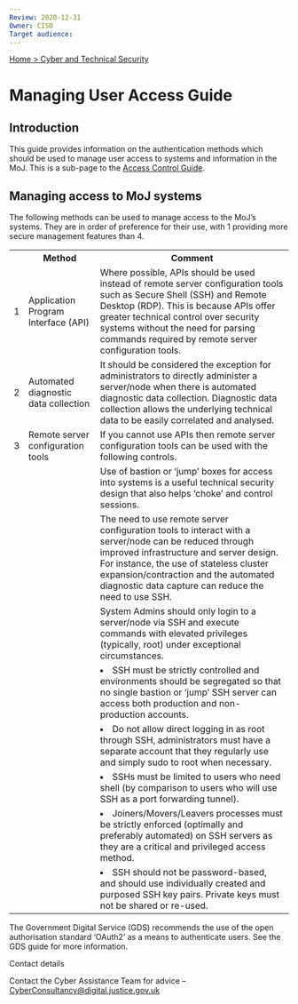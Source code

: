 ```yaml
---
Review: 2020-12-31
Owner: CISO
Target audience:
---
```


[Home > Cyber and Technical Security](home-security-policies-guides.md)

# Managing User Access Guide

## Introduction

This guide provides information on the authentication methods which should be used to manage user access to systems and information in the MoJ. This is a sub-page to the [Access Control Guide](access-control-guide.md).

## Managing access to MoJ systems

The following methods can be used to manage access to the MoJ’s systems. They are in order of preference for their use, with 1 providing more secure management features than 4.

<table>
<tr>
<th></th>
<th>Method</th>
<th>Comment</th>
</tr>
<tr>
<td>1</td>
<td>Application Program Interface (API)</td>
<td>Where possible, APIs should be used instead of remote server configuration tools such as Secure Shell (SSH) and Remote Desktop  (RDP). This is because APIs offer greater technical control over security systems without the need for parsing commands required by remote server configuration tools.</td></tr>
<tr><td>2</td>
<td>Automated diagnostic data collection</td>
<td> It should be considered the exception for administrators to directly administer a server/node when there is automated diagnostic data collection. Diagnostic data collection allows the underlying technical data to be easily correlated and analysed.</td></tr>
<tr><td>3</td>
<td>Remote server configuration tools</td>
<td>If you cannot use APIs then remote server configuration tools can be used with the following controls.</td></tr>
<tr><td></td>
<td></td>
<td>Use of bastion or ‘jump’ boxes for access into systems is a useful technical security design that also helps ‘choke’ and control sessions.</td></tr>
<tr><td></td>
<td></td>
<td>The need to use remote server configuration tools to interact with a server/node can be reduced through improved infrastructure and server design. For instance, the use of stateless cluster expansion/contraction and the automated diagnostic data capture can reduce the need to use SSH.</td></tr>
<tr><td></td>
<td></td>
<td>System Admins should only login to a server/node via SSH and execute commands with elevated privileges (typically, root) under exceptional circumstances.</td></tr>
<tr><td></td>
<td></td>
<td><li>SSH must be strictly controlled and environments should be segregated so that no single bastion or ‘jump’ SSH server can access both production and non-production accounts.</li></tr>
<tr><td></td>
<td></td>
<td><li>Do not allow direct logging in as root through SSH, administrators must have a separate account that they regularly use and simply sudo to root when necessary.</li></tr>
<tr><td></td>
<td></td>
<td><li>SSHs must be limited to users who need shell (by comparison to users who will use SSH as a port forwarding tunnel).</li></tr>
<tr><td></td>
<td></td>
<td><li>Joiners/Movers/Leavers processes must be strictly enforced (optimally and preferably automated) on SSH servers as they are a critical and privileged access method.</li></tr>
<tr><td></td>
<td></td>
<td><li>SSH should not be password-based, and should use individually created and purposed SSH key pairs. Private keys must not be shared or re-used.</li></tr>
</table>

The Government Digital Service (GDS) recommends the use of the open authorisation standard ‘OAuth2’ as a means to authenticate users. See the GDS guide for more information.

Contact details

Contact the Cyber Assistance Team for advice – [CyberConsultancy@digital.justice.gov.uk](mailto:CyberConsultancy@digital.justice.gov.uk)
